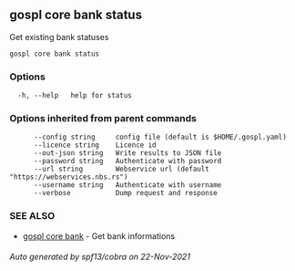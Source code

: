 ## gospl core bank status

Get existing bank statuses

```
gospl core bank status
```

### Options

```
  -h, --help   help for status
```

### Options inherited from parent commands

```
      --config string     config file (default is $HOME/.gospl.yaml)
      --licence string    Licence id
      --out-json string   Write results to JSON file
      --password string   Authenticate with password
      --url string        Webservice url (default "https://webservices.nbs.rs")
      --username string   Authenticate with username
      --verbose           Dump request and response
```

### SEE ALSO

* [gospl core bank](gospl_core_bank.md)	 - Get bank informations

###### Auto generated by spf13/cobra on 22-Nov-2021
